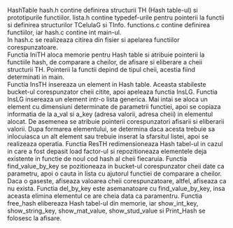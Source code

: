 HashTable 
	hash.h contine definirea structurii TH (Hash table-ul) si prototipurile
functiilor. lista.h contine typedef-urile pentru pointerii la functii si
definirea structurilor TCelulaG si TInfo. functions.c contine definirea
functiilor, iar hash.c contine int main-ul.  
	In hash.c se realizeaza citirea din fisier si apelarea functiilor
corespunzatoare.  
	Functia IniTH aloca memorie pentru Hash table si atribuie pointerii
la functiile hash, de comparare a cheilor, de afisare si eliberare a cheii 
structurii TH. Pointerii la functii depind de tipul cheii, acestia fiind 
determinati in main.  
	Functia InsTH insereaza un element in Hash table. Aceasta stabileste
bucket-ul corespunzator cheii citite, apoi apeleaza functia InsLG.
	Functia InsLG insereaza un element intr-o lista generica. Mai intai
se aloca un element cu dimensiuni determinate de parametrii functiei, apoi
se copiaza informatia de la a_val si a_key (adresa valorii, adresa cheii)
in elementul alocat. De asemenea se atribuie pointerii corespunzatori afisarii
si eliberarii valorii. Dupa formarea elementului, se determina daca acesta
trebuie sa inlocuiasca un alt element sau trebuie inserat la sfarsitul listei,
apoi se realizeaza operatia. 
	Functia ResTH redimensioneaza Hash tabel-ul in cazul in care a fost
depasit load factor-ul si repozitioneaza elementele deja existente in functie 
de noul cod hash al cheii fiecaruia. 
	Functia find_value_by_key se pozitioneaza in bucket-ul corespunzator
cheii date ca parametru, apoi o cauta in lista cu ajutorul functiei
de comparare a cheilor. Daca o gaseste, afiseaza valoarea cheii corespunzatoare,
altfel, afiseaza ca nu exista. 
	Functia del_by_key este asemanatoare cu find_value_by_key, insa aceasta
elimina elementul ce are cheia data ca paramentru. 
	Functia free_hash elibereaza Hash tabel-ul din memorie, iar
show_int_key, show_string_key, show_mat_value, show_stud_value si Print_Hash 
se folosesc la afisare.
